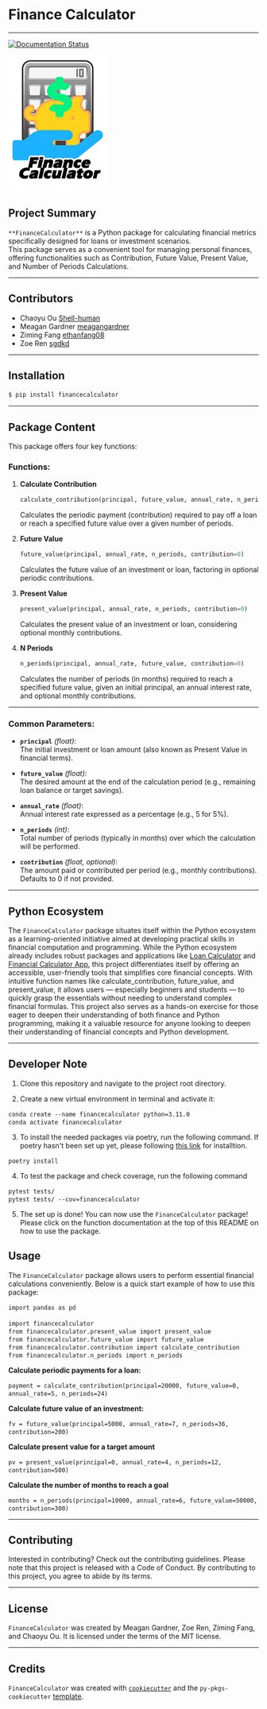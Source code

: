 # **Finance Calculator**

------------------------------------------------------------------------
[![Documentation Status](https://readthedocs.org/projects/financecalculator/badge/?version=latest)](https://financecalculator.readthedocs.io/en/latest/?badge=latest)

<img src="https://github.com/UBC-MDS/FinanceCalculator/blob/main/img/finance-calculator-200px.png?raw=true">

## Project Summary

`**FinanceCalculator**` is a Python package for calculating financial metrics specifically designed for loans or investment scenarios.\
This package serves as a convenient tool for managing personal finances, offering functionalities such as Contribution, Future Value, Present Value, and Number of Periods Calculations.

------------------------------------------------------------------------

## Contributors

-   Chaoyu Ou [Shell-human](https://github.com/Shell-human)
-   Meagan Gardner [meagangardner](https://github.com/meagangardner)
-   Ziming Fang [ethanfang08](https://github.com/ethanfang08)
-   Zoe Ren [sgdkd](https://github.com/sgdkd)

------------------------------------------------------------------------

## Installation

``` bash
$ pip install financecalculator
```

------------------------------------------------------------------------

## Package Content

This package offers four key functions:

### **Functions:**

1.  **Calculate Contribution**

    ``` python
    calculate_contribution(principal, future_value, annual_rate, n_periods)
    ```

    Calculates the periodic payment (contribution) required to pay off a loan or reach a specified future value over a given number of periods.

2.  **Future Value**

    ``` python
    future_value(principal, annual_rate, n_periods, contribution=0)
    ```

    Calculates the future value of an investment or loan, factoring in optional periodic contributions.

3.  **Present Value**

    ``` python
    present_value(principal, annual_rate, n_periods, contribution=0)
    ```

    Calculates the present value of an investment or loan, considering optional monthly contributions.

4.  **N Periods**

    ``` python
    n_periods(principal, annual_rate, future_value, contribution=0)
    ```

    Calculates the number of periods (in months) required to reach a specified future value, given an initial principal, an annual interest rate, and optional monthly contributions.

------------------------------------------------------------------------

### **Common Parameters:**

-   **`principal`** *(float)*:\
    The initial investment or loan amount (also known as Present Value in financial terms).

-   **`future_value`** *(float)*:\
    The desired amount at the end of the calculation period (e.g., remaining loan balance or target savings).

-   **`annual_rate`** *(float)*:\
    Annual interest rate expressed as a percentage (e.g., 5 for 5%).

-   **`n_periods`** *(int)*:\
    Total number of periods (typically in months) over which the calculation will be performed.

-   **`contribution`** *(float, optional)*:\
    The amount paid or contributed per period (e.g., monthly contributions). Defaults to 0 if not provided.

------------------------------------------------------------------------

## Python Ecosystem

The `FinanceCalculator` package situates itself within the Python ecosystem as a learning-oriented initiative aimed at developing practical skills in financial computation and programming. While the Python ecosystem already includes robust packages and applications like [Loan Calculator](https://github.com/yanomateus/loan-calculator) and [Financial Calculator App](https://github.com/dilumdesilva/Financial-Calculator-App), this project differentiates itself by offering an accessible, user-friendly tools that simplifies core financial concepts. With intuitive function names like calculate_contribution, future_value, and present_value, it allows users — especially beginners and students — to quickly grasp the essentials without needing to understand complex financial formulas. This project also serves as a hands-on exercise for those eager to deepen their understanding of both finance and Python programming, making it a valuable resource for anyone looking to deepen their understanding of financial concepts and Python development.

------------------------------------------------------------------------

## Developer Note
1. Clone this repository and navigate to the project root directory.

2. Create a new virtual environment in terminal and activate it:
```
conda create --name financecalculator python=3.11.0
conda activate financecalculator
```

3. To install the needed packages via poetry, run the following command. If poetry hasn't been set up yet, please following [this link](https://python-poetry.org/docs/) for installtion.
```
poetry install
```
4. To test the package and check coverage, run the following command
```
pytest tests/
pytest tests/ --cov=financecalculator
```
5. The set up is done! You can now use the `FinanceCalculator` package! Please click on the function documentation at the top of this README on how to use the package.


## Usage

The `FinanceCalculator` package allows users to perform essential financial calculations conveniently. Below is a quick start example of how to use this package:

```
import pandas as pd

import financecalculator
from financecalculator.present_value import present_value
from financecalculator.future_value import future_value
from financecalculator.contribution import calculate_contribution
from financecalculator.n_periods import n_periods
```

**Calculate periodic payments for a loan:**
```
payment = calculate_contribution(principal=20000, future_value=0, annual_rate=5, n_periods=24)
```

**Calculate future value of an investment:**
```
fv = future_value(principal=5000, annual_rate=7, n_periods=36, contribution=200)
```

**Calculate present value for a target amount**
```
pv = present_value(principal=0, annual_rate=4, n_periods=12, contribution=500)
```

**Calculate the number of months to reach a goal**
```
months = n_periods(principal=10000, annual_rate=6, future_value=50000, contribution=300)
```

------------------------------------------------------------------------

## Contributing

Interested in contributing? Check out the contributing guidelines. Please note that this project is released with a Code of Conduct. By contributing to this project, you agree to abide by its terms.

------------------------------------------------------------------------

## License

`FinanceCalculator` was created by Meagan Gardner, Zoe Ren, Ziming Fang, and Chaoyu Ou. It is licensed under the terms of the MIT license.

------------------------------------------------------------------------

## Credits

`FinanceCalculator` was created with [`cookiecutter`](https://cookiecutter.readthedocs.io/en/latest/) and the `py-pkgs-cookiecutter` [template](https://github.com/py-pkgs/py-pkgs-cookiecutter).
